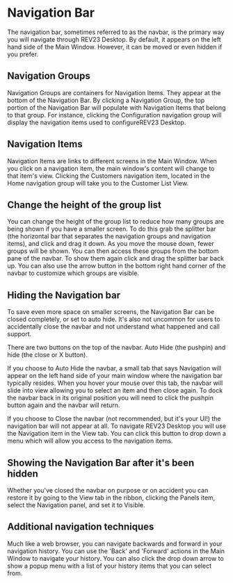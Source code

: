 # Navigation Bar

The navigation bar, sometimes referred to as the navbar, is the primary way you will navigate through REV23 Desktop. By default, it appears on the left hand side of the Main Window. However, it can be moved or even hidden if you prefer.

## Navigation Groups

Navigation Groups are containers for Navigation Items. They appear at the bottom of the Navigation Bar. By clicking a Navigation Group, the top portion of the Navigation Bar will populate with Navigation Items that belong to that group. For instance, clicking the Configuration navigation group will display the navigation items used to configureREV23 Desktop.

## Navigation Items

Navigation Items are links to different screens in the Main Window. When you click on a navigation item, the main window's content will change to that item's view. Clicking the Customers navigation item, located in the Home navigation group will take you to the Customer List View.


## Change the height of the group list

You can change the height of the group list to reduce how many groups are being shown if you have a smaller screen. To do this grab the splitter bar (the horizontal bar that separates the navigation groups and navigation items), and click and drag it down. As you move the mouse down, fewer groups will be shown. You can then access these groups from the bottom pane of the navbar. To show them again click and drag the splitter bar back up. You can also use the arrow button in the bottom right hand corner of the navbar to customize which groups are visible.


## Hiding the Navigation bar

To save even more space on smaller screens, the Navigation Bar can be closed completely, or set to auto hide. It's also not uncommon for users to accidentally close the navbar and not understand what happened and call support.

There are two buttons on the top of the navbar. Auto Hide (the pushpin) and hide (the close or X button).

If you choose to Auto Hide the navbar, a small tab that says Navigation will appear on the left hand side of your main window where the navigation bar typically resides. When you hover your mouse over this tab, the navbar will slide into view allowing you to select an item and then close again. To dock the navbar back in its original position you will need to click the pushpin button again and the navbar will return.

If you choose to Close the navbar (not recommended, but it's your UI!) the navigation bar will not appear at all. To navigate REV23 Desktop you will use the Navigation item in the View tab. You can click this button to drop down a menu which will allow you access to the navigation items.


## Showing the Navigation Bar after it's been hidden

Whether you've closed the navbar on purpose or on accident you can restore it by going to the View tab in the ribbon, clicking the Panels item, select the Navigation panel, and set it to Visible.

## Additional navigation techniques

Much like a web browser, you can navigate backwards and forward in your navigation history. You can use the 'Back' and 'Forward' actions in the Main Window to navigate your history. You can also click the drop down arrow to show a popup menu with a list of your history items that you can select from.